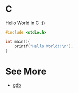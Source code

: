 # C
Hello World in C :))

```c
#include <stdio.h>

int main(){
	printf("Hello World!!\n");
}
```

# See More
- [gdb](gdb.md)